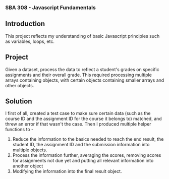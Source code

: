 ### SBA 308 - Javascript Fundamentals

## Introduction
This project reflects my understanding of basic Javascript principles such as variables, loops, etc.

## Project
Given a dataset, process the data to reflect a student's grades on specific assignments and their overall grade. This required processing multiple arrays containing objects, with certain objects containing smaller arrays and other objects.
 
## Solution
I first of all, created a test case to make sure certain data (such as the course ID and the assignment ID for the course it belongs to) matched, and threw an error if that wasn't the case. Then I produced multiple helper functions to -
1. Reduce the information to the basics needed to reach the end result, the student ID, the assignment ID and the submission information into multiple objects.
2. Process the information further, averaging the scores, removing scores for assignments not due yet and putting all relevant information into another object
3. Modifying the information into the final result object.

   
